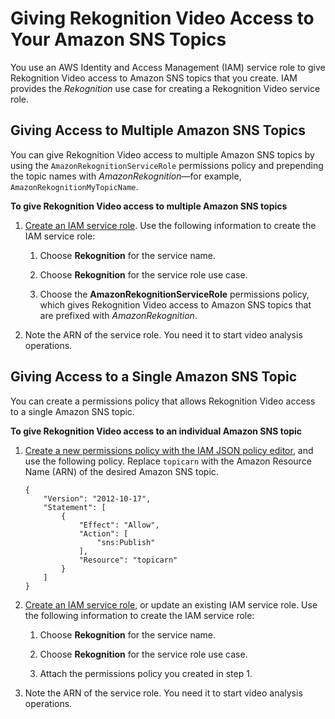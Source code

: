 # Giving Rekognition Video Access to Your Amazon SNS Topics<a name="api-video-roles"></a>

You use an AWS Identity and Access Management \(IAM\) service role to give Rekognition Video access to Amazon SNS topics that you create\. IAM provides the *Rekognition* use case for creating a Rekognition Video service role\.

## Giving Access to Multiple Amazon SNS Topics<a name="api-video-roles-all-topics"></a>

You can give Rekognition Video access to multiple Amazon SNS topics by using the `AmazonRekognitionServiceRole` permissions policy and prepending the topic names with *AmazonRekognition*—for example, `AmazonRekognitionMyTopicName`\. 

**To give Rekognition Video access to multiple Amazon SNS topics**

1. [Create an IAM service role](http://docs.aws.amazon.com/IAM/latest/UserGuide/id_roles_create_for-service.html?icmpid=docs_iam_console)\. Use the following information to create the IAM service role:

   1. Choose **Rekognition** for the service name\.

   1. Choose **Rekognition** for the service role use case\.

   1. Choose the **AmazonRekognitionServiceRole** permissions policy, which gives Rekognition Video access to Amazon SNS topics that are prefixed with *AmazonRekognition*\.

1. Note the ARN of the service role\. You need it to start video analysis operations\.

## Giving Access to a Single Amazon SNS Topic<a name="api-video-roles-single-topics"></a>

You can create a permissions policy that allows Rekognition Video access to a single Amazon SNS topic\.

**To give Rekognition Video access to an individual Amazon SNS topic**

1. [ Create a new permissions policy with the IAM JSON policy editor](http://docs.aws.amazon.com/IAM/latest/UserGuide/access_policies_create.html#access_policies_create-json-editor), and use the following policy\. Replace `topicarn` with the Amazon Resource Name \(ARN\) of the desired Amazon SNS topic\.

   ```
   {
       "Version": "2012-10-17",
       "Statement": [
           {
               "Effect": "Allow",
               "Action": [
                   "sns:Publish"
               ],
               "Resource": "topicarn"
           }
       ]
   }
   ```

1. [Create an IAM service role](http://docs.aws.amazon.com/IAM/latest/UserGuide/id_roles_create_for-service.html?icmpid=docs_iam_console), or update an existing IAM service role\. Use the following information to create the IAM service role:

   1. Choose **Rekognition** for the service name\.

   1. Choose **Rekognition** for the service role use case\.

   1. Attach the permissions policy you created in step 1\.

1. Note the ARN of the service role\. You need it to start video analysis operations\.